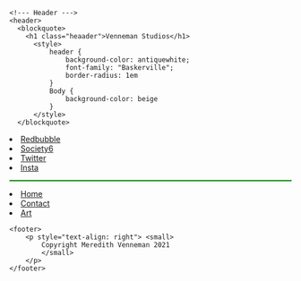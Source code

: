 <!doctype html>
<html>
<head>
<meta charset="utf-8">
<title>Venneman Web Design Final</title>
</head>

<body>
<div class="container">
	
	<!--- Header --->
	<header>
	  <blockquote>
	    <h1 class="heaader">Venneman Studios</h1>
		  <style>
			  header {
				  background-color: antiquewhite;
				  font-family: "Baskerville";
				  border-radius: 1em
			  }
			  Body {
				  background-color: beige
			  }  
		  </style>
      </blockquote>
</div>
<div class="container">
		<nav>
		<li><a href="https://www.redbubble.com/people/ViolaV/shop?asc=u&ref=account-nav-dropdown">Redbubble</a></li>
		<li><a href="https://society6.com/violaartwn">Society6</a></li>
		<li><a href="https://mobile.twitter.com/M_Viola_">Twitter</a></li>
		<li><a href="https://www.instagram.com/violavenn/">Insta</a></li>
		</nav>
    </header>
<body>
	<p style="padding 10px; border: 1px solid green;">
	<div class="topnav-right">
		<li><a class="active"
			   href="#home">Home</a></li>
		<li><a href="#Contact">Contact</a></li>
		<li><a href="#art">Art</a></li>
	</div>
	</p>
</body>

	<footer>
		<p style="text-align: right"> <small>
			Copyright Meredith Venneman 2021
			</small>
		</p>
	</footer>
</div>
</body>
</html>

